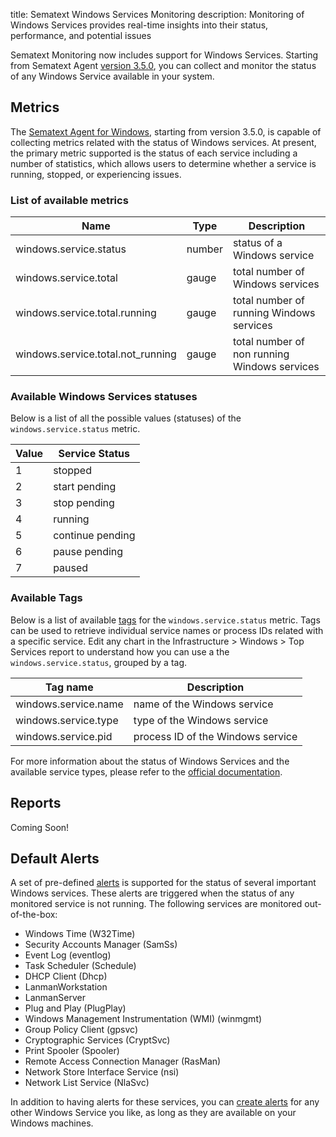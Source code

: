 title: Sematext Windows Services Monitoring
description: Monitoring of Windows Services provides real-time insights into their status, performance, and potential issues

Sematext Monitoring now includes support for Windows Services. Starting from Sematext Agent [version 3.5.0](https://sematext.com/docs/agents/sematext-agent/releasenotes/#version-350), you can collect and monitor the status of any Windows Service available in your system.

## Metrics

The [Sematext Agent for Windows](https://sematext.com/docs/agents/sematext-agent/windows-installation/), starting from version 3.5.0, is capable of collecting metrics related with the status of Windows services. At present, the primary metric supported is the status of each service including a number of statistics, which allows users to determine whether a service is running, stopped, or experiencing issues.


### List of available metrics

|Name| Type  | Description |
|----|-------|-------------|
|windows.service.status            | number |status of a Windows service|
|windows.service.total             | gauge  |total number of Windows services|
|windows.service.total.running     | gauge  |total number of running Windows services|
|windows.service.total.not_running | gauge  |total number of non running Windows services|


### Available Windows Services statuses 

Below is a list of all the possible values (statuses) of the `windows.service.status` metric.

|Value | Service Status  |
|------|-----------------|
|1     | stopped         |
|2     | start pending   |
|3     | stop pending    |
|4     | running         |
|5     | continue pending|
|6     | pause pending   |
|7     | paused          |

### Available Tags

Below is a list of available [tags](https://sematext.com/docs/tags/) for the `windows.service.status` metric. Tags can be used to retrieve individual service names or process IDs related with a specific service. Edit any chart in the Infrastructure > Windows > Top Services report to understand how you can use a the `windows.service.status`, grouped by a tag.

|Tag name | Description  |
|---------|--------------|
|windows.service.name   | name of the Windows service       |
|windows.service.type   | type of the Windows service       |
|windows.service.pid    | process ID of the Windows service |

For more information about the status of Windows Services and the available service types, please refer to the [official documentation](https://learn.microsoft.com/en-us/windows/win32/api/winsvc/ns-winsvc-service_status).


## Reports

Coming Soon!


## Default Alerts

A set of pre-defined [alerts](https://sematext.com/docs/alerts/) is supported for the status of several important Windows services. These alerts are triggered when the status of any monitored service is not running. The following services are monitored out-of-the-box:

- Windows Time (W32Time)
- Security Accounts Manager (SamSs)
- Event Log (eventlog)
- Task Scheduler (Schedule)
- DHCP Client (Dhcp)
- LanmanWorkstation
- LanmanServer
- Plug and Play (PlugPlay)
- Windows Management Instrumentation (WMI) (winmgmt)
- Group Policy Client (gpsvc)
- Cryptographic Services (CryptSvc)
- Print Spooler (Spooler)
- Remote Access Connection Manager (RasMan)
- Network Store Interface Service (nsi)
- Network List Service (NlaSvc)

In addition to having alerts for these services, you can [create alerts](https://sematext.com/docs/alerts/creating-metrics-alerts/) for any other Windows Service you like, as long as they are available on your Windows machines.

